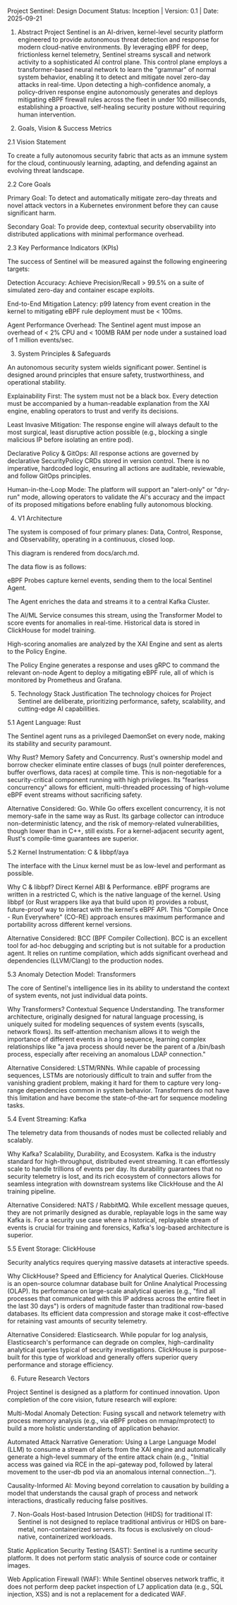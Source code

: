 Project Sentinel: Design Document
Status: Inception | Version: 0.1 | Date: 2025-09-21

1. Abstract
Project Sentinel is an AI-driven, kernel-level security platform engineered to provide autonomous threat detection and response for modern cloud-native environments. By leveraging eBPF for deep, frictionless kernel telemetry, Sentinel streams syscall and network activity to a sophisticated AI control plane. This control plane employs a transformer-based neural network to learn the "grammar" of normal system behavior, enabling it to detect and mitigate novel zero-day attacks in real-time. Upon detecting a high-confidence anomaly, a policy-driven response engine autonomously generates and deploys mitigating eBPF firewall rules across the fleet in under 100 milliseconds, establishing a proactive, self-healing security posture without requiring human intervention.

2. Goals, Vision & Success Metrics

2.1 Vision Statement

To create a fully autonomous security fabric that acts as an immune system for the cloud, continuously learning, adapting, and defending against an evolving threat landscape.

2.2 Core Goals

Primary Goal: To detect and automatically mitigate zero-day threats and novel attack vectors in a Kubernetes environment before they can cause significant harm.

Secondary Goal: To provide deep, contextual security observability into distributed applications with minimal performance overhead.

2.3 Key Performance Indicators (KPIs)

The success of Sentinel will be measured against the following engineering targets:

Detection Accuracy: Achieve Precision/Recall > 99.5% on a suite of simulated zero-day and container escape exploits.

End-to-End Mitigation Latency: p99 latency from event creation in the kernel to mitigating eBPF rule deployment must be < 100ms.

Agent Performance Overhead: The Sentinel agent must impose an overhead of < 2% CPU and < 100MB RAM per node under a sustained load of 1 million events/sec.

3. System Principles & Safeguards

An autonomous security system wields significant power. Sentinel is designed around principles that ensure safety, trustworthiness, and operational stability.

Explainability First: The system must not be a black box. Every detection must be accompanied by a human-readable explanation from the XAI engine, enabling operators to trust and verify its decisions.

Least Invasive Mitigation: The response engine will always default to the most surgical, least disruptive action possible (e.g., blocking a single malicious IP before isolating an entire pod).

Declarative Policy & GitOps: All response actions are governed by declarative SecurityPolicy CRDs stored in version control. There is no imperative, hardcoded logic, ensuring all actions are auditable, reviewable, and follow GitOps principles.

Human-in-the-Loop Mode: The platform will support an "alert-only" or "dry-run" mode, allowing operators to validate the AI's accuracy and the impact of its proposed mitigations before enabling fully autonomous blocking.

4. V1 Architecture

The system is composed of four primary planes: Data, Control, Response, and Observability, operating in a continuous, closed loop.

This diagram is rendered from docs/arch.md.

The data flow is as follows:

eBPF Probes capture kernel events, sending them to the local Sentinel Agent.

The Agent enriches the data and streams it to a central Kafka Cluster.

The AI/ML Service consumes this stream, using the Transformer Model to score events for anomalies in real-time. Historical data is stored in ClickHouse for model training.

High-scoring anomalies are analyzed by the XAI Engine and sent as alerts to the Policy Engine.

The Policy Engine generates a response and uses gRPC to command the relevant on-node Agent to deploy a mitigating eBPF rule, all of which is monitored by Prometheus and Grafana.

5. Technology Stack Justification
The technology choices for Project Sentinel are deliberate, prioritizing performance, safety, scalability, and cutting-edge AI capabilities.

5.1 Agent Language: Rust

The Sentinel agent runs as a privileged DaemonSet on every node, making its stability and security paramount.

Why Rust? Memory Safety and Concurrency. Rust's ownership model and borrow checker eliminate entire classes of bugs (null pointer dereferences, buffer overflows, data races) at compile time. This is non-negotiable for a security-critical component running with high privileges. Its "fearless concurrency" allows for efficient, multi-threaded processing of high-volume eBPF event streams without sacrificing safety.

Alternative Considered: Go. While Go offers excellent concurrency, it is not memory-safe in the same way as Rust. Its garbage collector can introduce non-deterministic latency, and the risk of memory-related vulnerabilities, though lower than in C++, still exists. For a kernel-adjacent security agent, Rust's compile-time guarantees are superior.

5.2 Kernel Instrumentation: C & libbpf/aya

The interface with the Linux kernel must be as low-level and performant as possible.

Why C & libbpf? Direct Kernel ABI & Performance. eBPF programs are written in a restricted C, which is the native language of the kernel. Using libbpf (or Rust wrappers like aya that build upon it) provides a robust, future-proof way to interact with the kernel's eBPF API. This "Compile Once - Run Everywhere" (CO-RE) approach ensures maximum performance and portability across different kernel versions.

Alternative Considered: BCC (BPF Compiler Collection). BCC is an excellent tool for ad-hoc debugging and scripting but is not suitable for a production agent. It relies on runtime compilation, which adds significant overhead and dependencies (LLVM/Clang) to the production nodes.

5.3 Anomaly Detection Model: Transformers

The core of Sentinel's intelligence lies in its ability to understand the context of system events, not just individual data points.

Why Transformers? Contextual Sequence Understanding. The transformer architecture, originally designed for natural language processing, is uniquely suited for modeling sequences of system events (syscalls, network flows). Its self-attention mechanism allows it to weigh the importance of different events in a long sequence, learning complex relationships like "a java process should never be the parent of a /bin/bash process, especially after receiving an anomalous LDAP connection."

Alternative Considered: LSTM/RNNs. While capable of processing sequences, LSTMs are notoriously difficult to train and suffer from the vanishing gradient problem, making it hard for them to capture very long-range dependencies common in system behavior. Transformers do not have this limitation and have become the state-of-the-art for sequence modeling tasks.

5.4 Event Streaming: Kafka

The telemetry data from thousands of nodes must be collected reliably and scalably.

Why Kafka? Scalability, Durability, and Ecosystem. Kafka is the industry standard for high-throughput, distributed event streaming. It can effortlessly scale to handle trillions of events per day. Its durability guarantees that no security telemetry is lost, and its rich ecosystem of connectors allows for seamless integration with downstream systems like ClickHouse and the AI training pipeline.

Alternative Considered: NATS / RabbitMQ. While excellent message queues, they are not primarily designed as durable, replayable logs in the same way Kafka is. For a security use case where a historical, replayable stream of events is crucial for training and forensics, Kafka's log-based architecture is superior.

5.5 Event Storage: ClickHouse

Security analytics requires querying massive datasets at interactive speeds.

Why ClickHouse? Speed and Efficiency for Analytical Queries. ClickHouse is an open-source columnar database built for Online Analytical Processing (OLAP). Its performance on large-scale analytical queries (e.g., "find all processes that communicated with this IP address across the entire fleet in the last 30 days") is orders of magnitude faster than traditional row-based databases. Its efficient data compression and storage make it cost-effective for retaining vast amounts of security telemetry.

Alternative Considered: Elasticsearch. While popular for log analysis, Elasticsearch's performance can degrade on complex, high-cardinality analytical queries typical of security investigations. ClickHouse is purpose-built for this type of workload and generally offers superior query performance and storage efficiency.

6. Future Research Vectors

Project Sentinel is designed as a platform for continued innovation. Upon completion of the core vision, future research will explore:

Multi-Modal Anomaly Detection: Fusing syscall and network telemetry with process memory analysis (e.g., via eBPF probes on mmap/mprotect) to build a more holistic understanding of application behavior.

Automated Attack Narrative Generation: Using a Large Language Model (LLM) to consume a stream of alerts from the XAI engine and automatically generate a high-level summary of the entire attack chain (e.g., "Initial access was gained via RCE in the api-gateway pod, followed by lateral movement to the user-db pod via an anomalous internal connection...").

Causality-Informed AI: Moving beyond correlation to causation by building a model that understands the causal graph of process and network interactions, drastically reducing false positives.

7. Non-Goals
Host-based Intrusion Detection (HIDS) for traditional IT: Sentinel is not designed to replace traditional antivirus or HIDS on bare-metal, non-containerized servers. Its focus is exclusively on cloud-native, containerized workloads.

Static Application Security Testing (SAST): Sentinel is a runtime security platform. It does not perform static analysis of source code or container images.

Web Application Firewall (WAF): While Sentinel observes network traffic, it does not perform deep packet inspection of L7 application data (e.g., SQL injection, XSS) and is not a replacement for a dedicated WAF.
